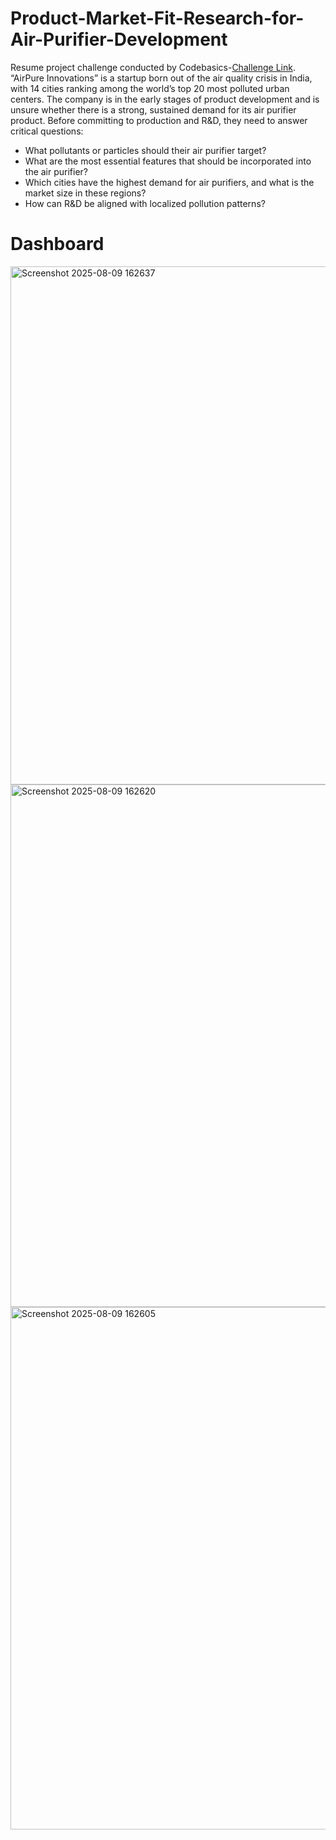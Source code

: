 # Product-Market-Fit-Research-for-Air-Purifier-Development
Resume project challenge conducted by Codebasics-[Challenge Link](https://codebasics.io/challenge/codebasics-resume-project-challenge).
“AirPure Innovations” is a startup born out of the air quality crisis in India, with 14 cities ranking among the world’s top 20 most polluted urban centers. The company is in the early stages of product development and is unsure whether there is a strong, sustained demand for its air purifier product. Before committing to production and R&D, they need to answer critical questions:

* What pollutants or particles should their air purifier target?
* What are the most essential features that should be incorporated into the air purifier?
* Which cities have the highest demand for air purifiers, and what is the market size in these regions?
* How can R&D be aligned with localized pollution patterns?

# Dashboard
<img width="1544" height="829" alt="Screenshot 2025-08-09 162637" src="https://github.com/user-attachments/assets/b4de4c1c-11c7-45b9-994a-5bf3cbe66612" />
<img width="1544" height="836" alt="Screenshot 2025-08-09 162620" src="https://github.com/user-attachments/assets/791a2c40-f341-4492-af27-054527df0b7d" />
<img width="1545" height="836" alt="Screenshot 2025-08-09 162605" src="https://github.com/user-attachments/assets/144ec1dd-8472-4c88-83cf-1e5966ec3533" />
